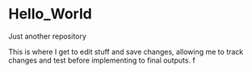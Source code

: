 # Hello_World
Just another repository


This is where I get to edit stuff and save changes, allowing me to track changes and test before implementing to final outputs.
f
